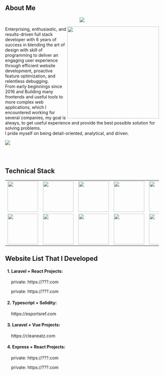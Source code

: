 
<h2 font-weight="bold">About Me</h2>
<p align="center">
  <a href="https://github.com/Dark78921">
    <img src="https://readme-typing-svg.herokuapp.com/?lines=Creative,%20enthusiastic%20and%20Results-driven%20Senior%20Web3%20Engineer;%2B6%20years%20of%20hands-on%20experience;&center=true&width=800&height=45">
  </a>
</p>
<img align="right" width="300" src="https://camo.githubusercontent.com/fa73289736064aba480d0708da37d7aa183a8c3e2bcc2f58c54285a3bbbeecc1/68747470733a2f2f7777772e61616c7068612e6e65742f77702d636f6e74656e742f75706c6f6164732f323032302f31322f66756c6c2d737461636b2d646576656c6f706d656e742e676966" />
<p>
Enterprising, enthusiastic, and results-driven full stack developer with  6 years of success in blending the art of design with skill of programming to deliver an engaging user experience through efficient website development, proactive feature optimization, and relentless debugging.<br/>
From early beginnings since 2016 and Building many frontends and useful tools to more complex web applications, which I encountered working for several companies, my goal is always, to get useful experience and provide the best possible solution for solving problems.</br>
I pride myself on being detail-oriented, analytical, and driven.
</p>
<img align="left" src="https://visitor-badge.laobi.icu/badge?page_id=justin424.justin424" />
<h1 align="center"></h1>
<br/>
<br/>


<h2 font-weight="bold">Technical Stack</h2>
<table>
  <tr>
    <td><img src="https://cdn.iconscout.com/icon/free/png-64/react-3-1175109.png" width="100"></td>
    <td><img src="https://cdn.iconscout.com/icon/free/png-64/vue-282497.png" width="100"></td>
    <td><img src="https://cdn.iconscout.com/icon/free/png-64/javascript-24-1174950.png" width="100"></td>
    <td><img src="https://cdn.iconscout.com/icon/free/png-64/angular-3-226070.png" width="100"></td>
    <td><img src="https://cdn.iconscout.com/icon/free/png-64/typescript-1174965.png" width="100"></td>
    <td><img src="https://cdn.iconscout.com/icon/free/png-64/html5-2474805-2056091.png" width="100"></td>
    <td><img src="https://cdn.iconscout.com/icon/free/png-64/webpack-1-1174980.png" width="100"></td>
    <td><img src="https://cdn.iconscout.com/icon/free/png-64/ionic-4-1175016.png" width="100"></td>
    <td><img src="https://cdn.iconscout.com/icon/free/png-64/mysql-18-1174938.png" width="100"></td>
    <td><img src="https://cdn.iconscout.com/icon/free/png-128/mongodb-4-1175139.png" width="100"></td>
  </tr>
  <tr>
    <td><img src="https://cdn.iconscout.com/icon/free/png-64/laravel-226015.png" width="100"></td>
    <td><img src="https://cdn.iconscout.com/icon/free/png-64/java-59-1174952.png" width="100"></td>
    <td><img src="https://cdn.iconscout.com/icon/free/png-64/node-js-1174925.png" width="100"></td>
    <td><img src="https://cdn.iconscout.com/icon/free/png-64/django-11-1175036.png" width="100"></td>
    <td><img src="https://cdn.iconscout.com/icon/free/png-64/python-2-226051.png" width="100"></td>
    <td><img src="https://cdn.iconscout.com/icon/free/png-64/symfony-3-1174988.png" width="100"></td>
    <td><img src="https://cdn.iconscout.com/icon/free/png-64/go-76-1175027.png" width="100"></td>
    <td><img src="https://cdn.iconscout.com/icon/free/png-64/visualstudio-1-1174964.png" width="100"></td>
    <td><img src="https://cdn.iconscout.com/icon/free/png-64/github-170-1175028.png" width="100"></td>
    <td><img src="https://cdn.iconscout.com/icon/free/png-128/sass-13-1175092.png" width="100"></td>
  </tr>
  </table>

<h2 font-weight="bold">Website List That I Developed</h2>

<h4>&nbsp; 1. Laravel + React Projects:</h4>
<p>&nbsp;&nbsp;&nbsp;&nbsp;&nbsp;private: https://???.com </p>
<p>&nbsp;&nbsp;&nbsp;&nbsp;&nbsp;private: https://???.com </p>

<h4>&nbsp; 2. Typescript + Solidity:</h4>
<p>&nbsp;&nbsp;&nbsp;&nbsp;&nbsp;https://esportsref.com </p>

<h4>&nbsp; 3. Laravel + Vue Projects:</h4>
<p>&nbsp;&nbsp;&nbsp;&nbsp;&nbsp;https://cleaneatz.com </p>

<h4>&nbsp; 4. Express + React Projects:</h4>
<p>&nbsp;&nbsp;&nbsp;&nbsp;&nbsp;private: https://???.com </p>
<p>&nbsp;&nbsp;&nbsp;&nbsp;&nbsp;private: https://???.com </p>
